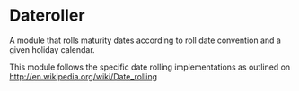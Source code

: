 Dateroller
==========

A module that rolls maturity dates according to roll date convention and a given holiday calendar.

This module follows the specific date rolling implementations as outlined on http://en.wikipedia.org/wiki/Date_rolling
